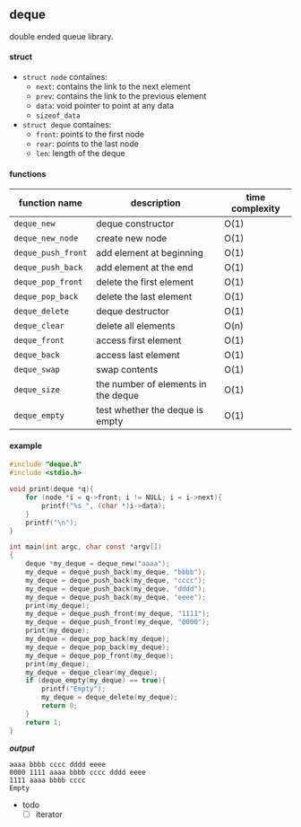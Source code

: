 
## deque
double ended queue library.

#### struct
* `struct node` containes:
    * `next`: contains the link to the next element
    * `prev`: contains the link to the previous element
    * `data`: void pointer to point at any data
    * `sizeof_data`
* `struct deque` containes:
    * `front`:   points to the first node 
    * `rear`:    points to the last node 
    * `len`:     length of the deque

#### functions

| function name          | description      | time complexity  |
| ---------------------- | ---------------- | ---------------- |
| `deque_new`            | deque constructor                   | O(1)  |
| `deque_new_node`       | create new node                     | O(1)  |
| `deque_push_front`     | add element at beginning            | O(1)  |
| `deque_push_back`      | add element at the end              | O(1)  |
| `deque_pop_front`      | delete the first element            | O(1)  |
| `deque_pop_back`       | delete the last element             | O(1)  |
| `deque_delete`         | deque destructor                    | O(1)  |
| `deque_clear`          | delete all elements                 | O(n)  |
| `deque_front`          | access first element                | O(1)  |
| `deque_back`           | access last element                 | O(1)  |
| `deque_swap`           | swap contents                       | O(1)  |
| `deque_size`           | the number of elements in the deque | O(1)  |
| `deque_empty`          | test whether the deque is empty     | O(1)  |

#### example

```C
#include "deque.h"
#include <stdio.h>

void print(deque *q){
    for (node *i = q->front; i != NULL; i = i->next){
        printf("%s ", (char *)i->data);
    }
    printf("\n");
}

int main(int argc, char const *argv[])
{
    deque *my_deque = deque_new("aaaa");
    my_deque = deque_push_back(my_deque, "bbbb");
    my_deque = deque_push_back(my_deque, "cccc");
    my_deque = deque_push_back(my_deque, "dddd");
    my_deque = deque_push_back(my_deque, "eeee");
    print(my_deque);
    my_deque = deque_push_front(my_deque, "1111");
    my_deque = deque_push_front(my_deque, "0000");
    print(my_deque);
    my_deque = deque_pop_back(my_deque);
    my_deque = deque_pop_back(my_deque);
    my_deque = deque_pop_front(my_deque);
    print(my_deque);
    my_deque = deque_clear(my_deque);
    if (deque_empty(my_deque) == true){
        printf("Empty");
        my_deque = deque_delete(my_deque);
        return 0;
    }
    return 1;
}
```
***output***
```
aaaa bbbb cccc dddd eeee
0000 1111 aaaa bbbb cccc dddd eeee
1111 aaaa bbbb cccc
Empty
```
- todo
    - [ ] iterator
